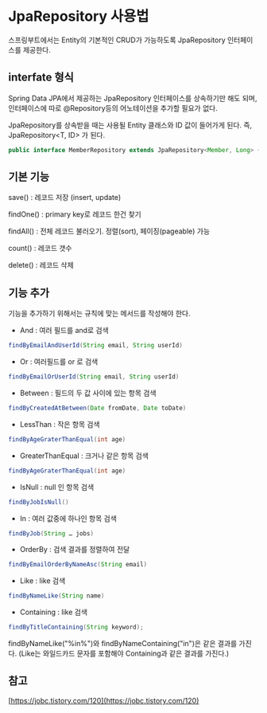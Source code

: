 # JpaRepository 사용법

스프링부트에서는 Entity의 기본적인 CRUD가 가능하도록 JpaRepository 인터페이스를 제공한다.

## interfate 형식

Spring Data JPA에서 제공하는 JpaRepository 인터페이스를 상속하기만 해도 되며, 인터페이스에 따로 @Repository등의 어노테이션을 추가할 필요가 없다.

JpaRepository를 상속받을 때는 사용될 Entity 클래스와 ID 값이 들어가게 된다. 즉, JpaRepository<T, ID> 가 된다.


```java
public interface MemberRepository extends JpaRepository<Member, Long> {
```

## 기본 기능

save() : 레코드 저장 (insert, update)

findOne() : primary key로 레코드 한건 찾기

findAll() : 전체 레코드 불러오기. 정렬(sort), 페이징(pageable) 가능

count() : 레코드 갯수

delete() : 레코드 삭제

## 기능 추가
기능을 추가하기 위해서는 규칙에 맞는 메서드를 작성해야 한다.

- And : 여러 필드를 and로 검색
```java
findByEmailAndUserId(String email, String userId)
```

- Or : 여러필드를 or 로 검색
```java
findByEmailOrUserId(String email, String userId)
```

- Between : 필드의 두 값 사이에 있는 항목 검색
```java
findByCreatedAtBetween(Date fromDate, Date toDate)
```


- LessThan : 작은 항목 검색
```java
findByAgeGraterThanEqual(int age)
```
 

- GreaterThanEqual : 크거나 같은 항목 검색
```java
findByAgeGraterThanEqual(int age)
```
 

- IsNull : null 인 항목 검색
```java
findByJobIsNull()
```
 

- In : 여러 값중에 하나인 항목 검색
```java
findByJob(String … jobs)
```
 
- OrderBy : 검색 결과를 정렬하여 전달
```java
findByEmailOrderByNameAsc(String email)
```

- Like : like 검색
```java
findByNameLike(String name)
```

- Containing : like 검색
```java
findByTitleContaining(String keyword);
```
 
 findByNameLike("%in%")와 findByNameContaining("in")은 같은 결과를 가진다.
 (Like는 와일드카드 문자를 포함해야 Containing과 같은 결과를 가진다.)

## 참고
[https://jobc.tistory.com/120](https://jobc.tistory.com/120)
